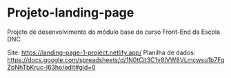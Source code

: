 # Projeto-landing-page
Projeto de desenvolvimento do módulo base do curso Front-End da Escola DNC

Site: https://landing-page-1-project.netlify.app/
Planilha de dados: https://docs.google.com/spreadsheets/d/1N0tCit3C1v8IVW8VLmcwsu1b7FqZpNhTbKruc-l63ho/edit#gid=0
